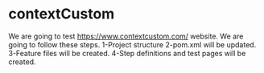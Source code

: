 # contextCustom
We are going to test https://www.contextcustom.com/ website. 
We are going to follow these steps.
1-Project structure
2-pom.xml will be updated.
3-Feature files will be created.
4-Step definitions and test pages will be created.